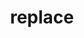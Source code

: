 ---
layout: landing_page
sidebar: qq_cli_command_reference_sidebar
summary: Listing of commands for replace
title: replace
zendesk_source: qq CLI Command Guide

---